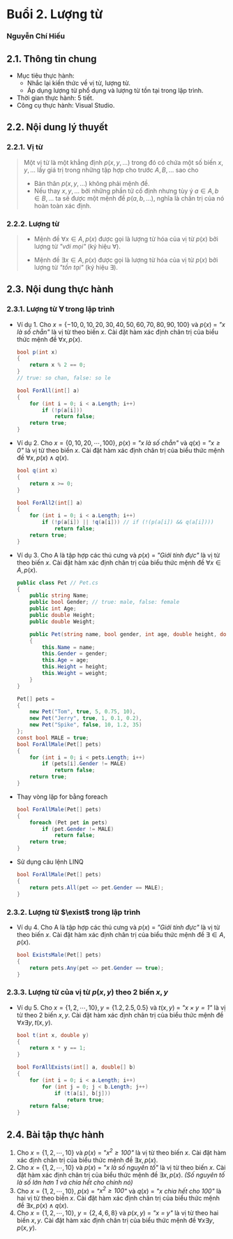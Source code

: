 # **Buổi 2. Lượng từ**

### Nguyễn Chí Hiếu



## **2.1. Thông tin chung**

* Mục tiêu thực hành:
  * Nhắc lại kiến thức về vị từ, lượng từ.
  * Áp dụng lượng từ phổ dụng và lượng từ tồn tại trong lập trình.
* Thời gian thực hành: 5 tiết.
* Công cụ thực hành: Visual Studio.

## **2.2. Nội dung lý thuyết**

### 2.2.1. Vị từ

> Một vị từ là một khẳng định $p \left( x, y, \dots \right)$ trong đó có chứa một số biến $x, y, \dots$ lấy giá trị trong những tập hợp cho trước $A, B, \dots$ sao cho
>
> * Bản thân $p \left( x, y, \dots \right)$ không phải mệnh đề.
> * Nếu thay $x, y, \dots$ bởi những phần tử cố định nhưng tùy ý $a \in A, b \in B,  \dots$ ta sẽ được một mệnh đề $p \left( a, b,  \dots \right)$, nghĩa là chân trị của nó hoàn toàn xác định.

### 2.2.2. Lượng từ 

> * Mệnh đề $\forall x \in A, p \left( x \right)$ được gọi là lượng từ hóa của vị từ $p \left( x \right)$ bởi lượng từ *"với mọi"* (ký hiệu $\forall$).
>
> * Mệnh đề $\exists x \in A, p \left( x \right)$ được gọi là lượng từ hóa của vị từ $p \left( x \right)$ bởi lượng từ *"tồn tại"* (ký hiệu $\exists$).

## **2.3. Nội dung thực hành**

### 2.3.1. Lượng từ $\forall$ trong lập trình

* Ví dụ 1. Cho $x = \{-10, 0, 10, 20, 30, 40, 50, 60, 70, 80, 90, 100\}$ và $p(x)$ = *"$x$ là số chẵn"* là vị từ theo biến $x$. Cài đặt hàm xác định chân trị của biểu thức mệnh đề $\forall x, p(x)$.

    ```c#
    bool p(int x)
    {
        return x % 2 == 0;
    }
    // true: so chan, false: so le
    ```

    ```c#
    bool ForAll(int[] a)
    {
        for (int i = 0; i < a.Length; i++)
            if (!p(a[i]))
                return false;
        return true;
    }
    ```

* Ví dụ 2. Cho $x = \{0, 10, 20, \cdots, 100\}$, $p(x)$ = *"$x$ là số chẵn"* và $q(x)$ = *"$x \geq 0$"* là vị từ theo biến $x$. Cài đặt hàm xác định chân trị của biểu thức mệnh đề $\forall x, p(x) \wedge q(x)$.

    ```c#
    bool q(int x)
    {
        return x >= 0;    
    }
    ```

    ```c#
    bool ForAll2(int[] a)
    {
        for (int i = 0; i < a.Length; i++)
            if (!p(a[i]) || !q(a[i])) // if (!(p(a[i]) && q(a[i])))
                return false;
        return true;
    }
    ```

* Ví dụ 3. Cho A là tập hợp các thú cưng và $p(x)$ = *"Giới tính đực"* là vị từ theo biến $x$. Cài đặt hàm xác định chân trị của biểu thức mệnh đề $\forall x \in A, p(x)$.

    ```c#
    public class Pet // Pet.cs
    {
        public string Name;
        public bool Gender; // true: male, false: female
        public int Age;
        public double Height;
        public double Weight;
    
        public Pet(string name, bool gender, int age, double height, double weight)
        {
            this.Name = name;
            this.Gender = gender;
            this.Age = age;
            this.Height = height;
            this.Weight = weight;
        }
    }
    ```

    ```c#
    Pet[] pets =
    {
        new Pet("Tom", true, 5, 0.75, 10),
        new Pet("Jerry", true, 1, 0.1, 0.2),
        new Pet("Spike", false, 10, 1.2, 35)
    };
    const bool MALE = true;
    bool ForAllMale(Pet[] pets)
    {
        for (int i = 0; i < pets.Length; i++)
            if (pets[i].Gender != MALE)
                return false;
        return true;
    }
    ```

* Thay vòng lặp for bằng foreach

    ```c#
    bool ForAllMale(Pet[] pets)
    {
        foreach (Pet pet in pets)
            if (pet.Gender != MALE)
            	return false;
        return true;
    }
    ```

* Sử dụng câu lệnh LINQ

    ```c#
    bool ForAllMale(Pet[] pets)
    {    
        return pets.All(pet => pet.Gender == MALE);
    }
    ```

### 2.3.2. Lượng từ $\exist$ trong lập trình

* Ví dụ 4. Cho A là tập hợp các thú cưng và $p(x)$ = *"Giới tính đực"* là vị từ theo biến $x$. Cài đặt hàm xác định chân trị của biểu thức mệnh đề  $\exists \in A, p(x)$.

    ```c#
    bool ExistsMale(Pet[] pets)
    {
        return pets.Any(pet => pet.Gender == true);
    }
    ```

### 2.3.3. Lượng từ của vị từ $p\left( x, y \right)$ theo 2 biến $x, y$

* Ví dụ 5. Cho  $x = \{1, 2, \cdots, 10\}, y = \{ 1.2, 2.5, 0.5 \}$ và $t \left( x, y \right)$ = *"$x \times y = 1$"* là vị từ theo 2 biến $x, y$. Cài đặt hàm xác định chân trị của biểu thức mệnh đề $\forall x \exists y, t(x, y)$.

    ```c#
    bool t(int x, double y)
    {
        return x * y == 1;
    }

    bool ForAllExists(int[] a, double[] b)
    {
        for (int i = 0; i < a.Length; i++)
            for (int j = 0; j < b.Length; j++)
                if (t(a[i], b[j]))
                    return true;
        return false;
    }
    ```

## **2.4. Bài tập thực hành**

1. Cho  $x = \{ 1, 2, \cdots, 10 \}$ và $p \left( x \right)$ = *"$x^{2} \geq 100$"* là vị từ theo biến $x$. Cài đặt hàm xác định chân trị của biểu thức mệnh đề $\exists x, p(x )$.
2. Cho  $x = \{ 1, 2, \cdots, 10 \}$ và $p \left( x \right)$ = *"$x$ là số nguyên tố"* là vị từ theo biến $x$. Cài đặt hàm xác định chân trị của biểu thức mệnh đề $\exists x, p(x )$. *(Số nguyên tố là số lớn hơn 1 và chia hết cho chính nó)*
3. Cho  $x = \{ 1, 2,  \cdots, 10 \}$, $p \left( x \right)$ = *"$x^{2} \geq 100$"* và $q \left( x \right)$ = *"$x$ chia hết cho $100$"* là hai vị từ theo biến $x$. Cài đặt hàm xác định chân trị của biểu thức mệnh đề $\exists x, p(x) \wedge q \left( x \right)$.
4. Cho $x = \{ 1, 2, \cdots, 10 \}$, $y = \{ 2, 4, 6, 8 \}$ và $p \left( x, y \right)$ = *"x = y"* là vị từ theo hai biến $x, y$. Cài đặt hàm xác định chân trị của biểu thức mệnh đề $\forall x \exists y, p \left( x, y \right)$.

